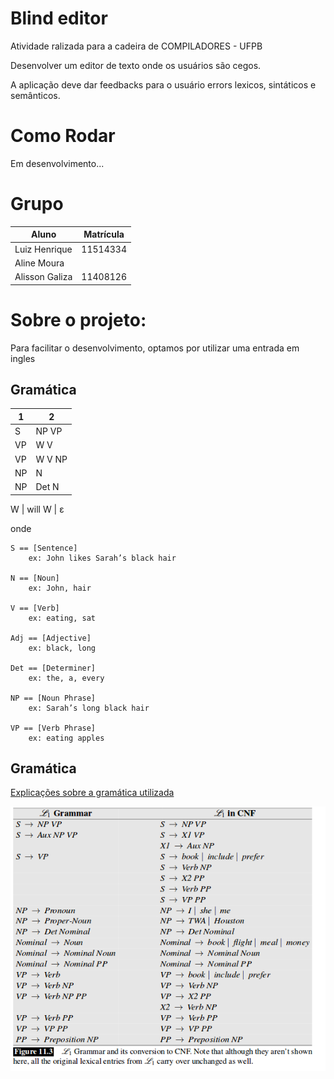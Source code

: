 # Blind editor

Atividade ralizada para a cadeira de COMPILADORES - UFPB

Desenvolver um editor de texto onde os usuários são cegos.

A aplicação deve dar feedbacks para o usuário errors lexicos, sintáticos e semânticos.

# Como Rodar

Em desenvolvimento...
# Grupo

Aluno | Matrícula
-----| ----
Luiz Henrique | 11514334
Aline Moura | 
Alisson Galiza | 11408126


# Sobre o projeto:

Para facilitar o desenvolvimento, optamos por utilizar uma entrada em ingles

## Gramática

1 | 2
------ | --
S | NP VP
VP | W V
VP | W V NP
NP | N
NP | Det N

W | will
W | ε


onde


    S == [Sentence]
        ex: John likes Sarah’s black hair

    N == [Noun]
        ex: John, hair

    V == [Verb]
        ex: eating, sat

    Adj == [Adjective]
        ex: black, long

    Det == [Determiner]
        ex: the, a, every

    NP == [Noun Phrase]
        ex: Sarah’s long black hair

    VP == [Verb Phrase]
        ex: eating apples

## Gramática

[Explicações sobre a gramática utilizada](https://web.stanford.edu/~jurafsky/slp3/11.pdf)

![](gramatica.png)